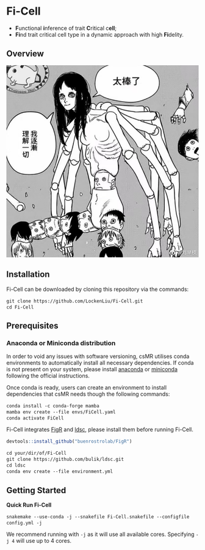 # Fi-Cell

- **F**unctional **i**nference of trait **C**ritical c**ell**;
- **Fi**nd trait critical cell type in a dynamic approach with high **Fi**delity.

## **Overview**

<p align="center">
    <img src="pic/hhhhhh.jpg" width="550"/>
</p>


## **Installation**

Fi-Cell can be downloaded by cloning this repository via the commands:

```shell
git clone https://github.com/LockenLiu/Fi-Cell.git
cd Fi-Cell 
```

## **Prerequisites**

### Anaconda or Miniconda distribution

In order to void any issues with software versioning, csMR utilises conda environments to automatically install all necessary dependencies. If conda is not present on your system, please install [anaconda](https://www.anaconda.com) or [miniconda](https://docs.conda.io/en/latest/miniconda.html) following the official instructions.

Once conda is ready, users can create an environment to install dependencies that csMR needs though the following commands:

```shell
conda install -c conda-forge mamba
mamba env create --file envs/FiCell.yaml
conda activate FiCell
```

Fi-Cell integrates [FigR](https://github.com/buenrostrolab/FigR) and [ldsc](https://github.com/bulik/ldsc), please install them before running Fi-Cell.

```R
devtools::install_github("buenrostrolab/FigR")
```

```shell
cd your/dir/of/Fi-Cell
git clone https://github.com/bulik/ldsc.git
cd ldsc
conda env create --file environment.yml
```

## **Getting Started** 

**Quick Run Fi-Cell**

```shell
snakemake --use-conda -j --snakefile Fi-Cell.snakefile --configfile config.yml -j
```

We recommend running with `-j` as it will use all available cores. Specifying `-j 4` will use up to 4 cores. 
